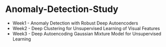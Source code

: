 # Anomaly-Detection-Study


* Week1 - Anomaly Detection with Robust Deep Autoencoders
* Week2 - Deep Clustering for Unsupervised Learning of Visual Features
* Week3 - Deep Autoencoding Gaussian Mixture Model for Unsupervised Learning
